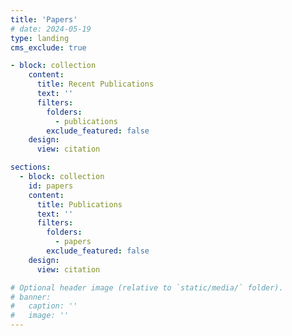 ```yaml
---
title: 'Papers'
# date: 2024-05-19
type: landing
cms_exclude: true

- block: collection
    content:
      title: Recent Publications
      text: ''
      filters:
        folders:
          - publications
        exclude_featured: false
    design:
      view: citation

sections:
  - block: collection
    id: papers
    content:
      title: Publications
      text: ''
      filters:
        folders:
          - papers
        exclude_featured: false
    design:
      view: citation

# Optional header image (relative to `static/media/` folder).
# banner:
#   caption: ''
#   image: ''
---
```

